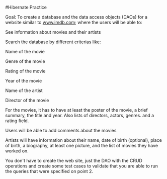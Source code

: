 #Hibernate Practice

Goal: To create a database and the data access objects (DAOs) for a website similar to www.imdb.com; where the users will be able to:

See information about movies and their artists

Search the database by different criterias like:

Name of the movie

Genre of the movie

Rating of the movie

Year of the movie

Name of the artist

Director of the movie

For the movies, it has to have at least the poster of the movie, a brief summary, the title and year. Also lists of directors, actors, genres. and a rating field. 

Users will be able to add comments about the movies

Artists will have information about their name, date of birth (optional), place of birth, a biography, at least one picture, and the
list of movies they have worked on.

You don't have to create the web site, just the DAO with the CRUD operations and create some test cases to validate that you are able
to run the queries that were specified on point 2.
